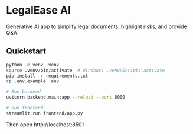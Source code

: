 # LegalEase AI

Generative AI app to simplify legal documents, highlight risks, and provide Q&A.

## Quickstart

```bash
python -m venv .venv
source .venv/bin/activate  # Windows: .venv\Scripts\activate
pip install -r requirements.txt
cp .env.example .env

# Run backend
uvicorn backend.main:app --reload --port 8000

# Run frontend
streamlit run frontend/app.py
```

Then open http://localhost:8501
